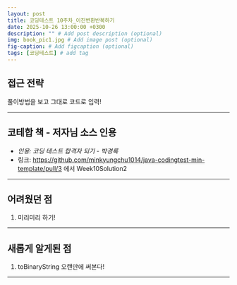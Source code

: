 ```yaml
---
layout: post
title: 코딩테스트 10주차_이진변환반복하기
date: 2025-10-26 13:00:00 +0300
description: "" # Add post description (optional)
img: book_pic1.jpg # Add image post (optional)
fig-caption: # Add figcaption (optional)
tags: [코딩테스트] # add tag
---
```


## 접근 전략
풀이방법을 보고 그대로 코드로 입력!   

---

## 코테합 책 - 저자님 소스 인용
- *인용: 코딩 테스트 합격자 되기 - 박경록*  
- 링크: https://github.com/minkyungchu1014/java-codingtest-min-template/pull/3
에서 Week10Solution2

---

## 어려웠던 점
1. 미리미리 하기! 

---

## 새롭게 알게된 점
1. toBinaryString 오랜만에 써본다! 

---